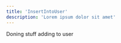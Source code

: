 ```yaml
---
title: 'InsertIntoUser'
description: 'Lorem ipsum dolor sit amet'
---
```


Doning stuff adding to user
